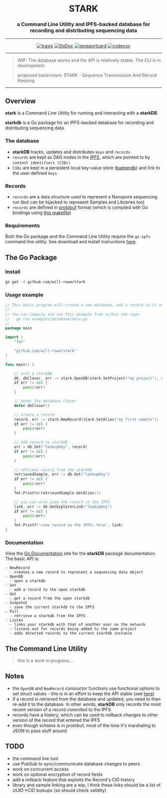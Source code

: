 <div align="center">
  <h1>STARK</h1>
  <h3>a Command Line Utility and IPFS-backed database for recording and distributing sequencing data</h3>
  <hr>
  <a href="https://travis-ci.org/will-rowe/stark"><img src="https://travis-ci.org/will-rowe/stark.svg?branch=master" alt="travis"></a>
  <a href="https://godoc.org/github.com/will-rowe/stark"><img src="https://godoc.org/github.com/will-rowe/stark?status.svg" alt="GoDoc"></a>
  <a href="https://goreportcard.com/report/github.com/will-rowe/stark"><img src="https://goreportcard.com/badge/github.com/will-rowe/stark" alt="goreportcard"></a>
  <a href="https://codecov.io/gh/will-rowe/stark"><img src="https://codecov.io/gh/will-rowe/stark/branch/master/graph/badge.svg" alt="codecov"></a>
</div>

---

> WIP: The database works and the API is relatively stable. The CLI is in development.

> proposed backronym: STARK - Sequence Transmission And Record Keeping

---

## Overview

**stark** is a Command Line Utility for running and interacting with a **starkDB**.

**starkdb** is a Go package for an IPFS-backed database for recording and distributing sequencing data.

### The database

- **starkDB** tracks, updates and distributes `keys` and `records`
- `records` are kept as DAG nodes in the [IPFS](https://ipfs.io/), which are pointed to by `content identifiers (CIDs)`
- `CIDs` are kept in a persistent local key-value store ([badgerdb](https://github.com/dgraph-io/badger)) and link to the user-defined `keys`

### Records

- `records` are a data structure used to represent a Nanopore sequencing run (but can be hijacked to represent Samples and Libraries too)
- `records` are defined in [protobuf](https://developers.google.com/protocol-buffers) format (which is compiled with Go bindings using [this makefile](./schema/Makefile))

### Requirements

Both the Go package and the Command Line Utility require the `go-ipfs` command line utility. See download and install instructions [here](https://docs.ipfs.io/guides/guides/install/).

## The Go Package

### Install

```sh
go get -d github.com/will-rowe/stark
```

### Usage example

```Go
// This basic program will create a new database, add a record to it and then retrieve a copy of that record.
//
// You can compile and run this example from within the repo:
//   go run examples/database/main.go
//
package main

import (
	"fmt"

	"github.com/will-rowe/stark"
)

func main() {

	// init a starkDB
	db, dbCloser, err := stark.OpenDB(stark.SetProject("my project"), stark.SetLocalStorageDir("/tmp/starkdb"), stark.WithPinning())
	if err != nil {
		panic(err)
	}

	// defer the database closer
	defer dbCloser()

	// create a record
	record, err := stark.NewRecord(stark.SetAlias("my first sample"))
	if err != nil {
		panic(err)
	}

	// add record to starkDB
	err = db.Set("lookupKey", record)
	if err != nil {
		panic(err)
	}

	// retrieve record from the starkDB
	retrievedSample, err := db.Get("lookupKey")
	if err != nil {
		panic(err)
	}
	fmt.Println(retrievedSample.GetAlias())

	// you can also view the record in the IPFS
	link, err := db.GetExplorerLink("lookupKey")
	if err != nil {
		panic(err)
	}
	fmt.Printf("view record on the IPFS: %v\n", link)
}
```

### Documentation

View the [Go Documentation]() site for the **starkDB** package documentation. The basic API is:

```
- NewRecord
  - creates a new record to represent a sequencing data object
- OpenDB
  - open a starkdb
- Set
  - add a record to the open starkdb
- Get
  - get a record from the open starkdb
- Snapshot
  - save the current starkdb to the IPFS
- Pull
  - retrieve a starkdb from the IPFS
- Listen
  - links your starkdb with that of another user on the network
  - listens out for records being added to the same project
  - adds detected records to the current starkdb instance
```

## The Command Line Utility

> this is a work in progress....

## Notes

- the `OpenDB` and `NewRecord` consructor functions use functional options to set struct values - this is in an effort to keep the API stable (see [here](https://dave.cheney.net/2014/10/17/functional-options-for-friendly-apis))
- if a record is retrieved from the database and updated, you need to then re-add it to the database. In other words, **starkDB** only records the most recent version of a record commited to the IPFS
- records have a history, which can be used to rollback changes to other version of the record that entered the IPFS
- even though schema is in protobuf, most of the time it's marshaling to JSON to pass stuff around

## TODO

- the command line tool
- use PubSub to sync/communicate database changes to peers
- work on concurrent access
- work on optional encryption of record fields
- add a rollback feature that exploits the Record's CID history
- library and sample linking are a wip, I think these links should be a list of UUID->CID lookups (so should check validity)
